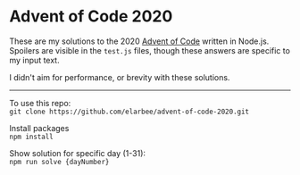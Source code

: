 # **Advent of Code 2020**

These are my solutions to the 2020 [Advent of Code](https://adventofcode.com/2020) written in Node.js.
Spoilers are visible in the `test.js` files, though these answers are specific to my input text.

I didn't aim for performance, or brevity with these solutions.

---

To use this repo:  
`git clone https://github.com/elarbee/advent-of-code-2020.git`

Install packages  
`npm install`

Show solution for specific day (1-31):  
`npm run solve {dayNumber}`